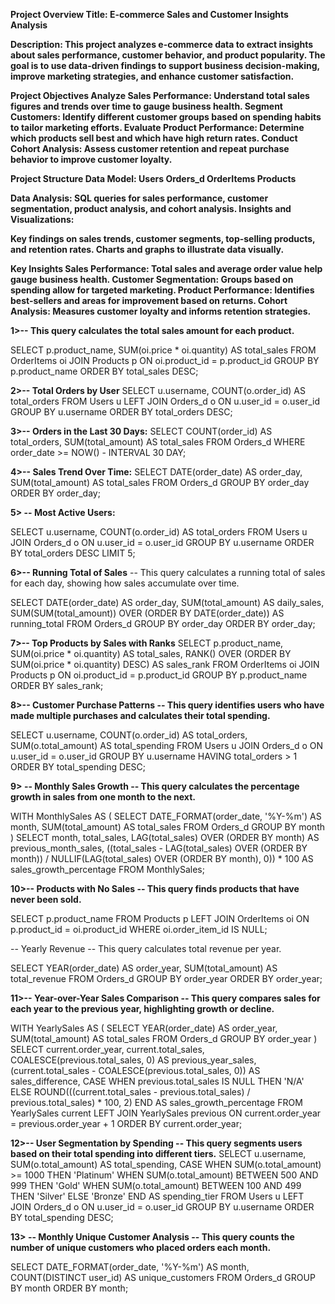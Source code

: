 **Project Overview
Title: E-commerce Sales and Customer Insights Analysis**

**Description: This project analyzes e-commerce data to extract insights about sales performance, customer behavior, and product popularity. The goal is to use data-driven findings to support business decision-making, improve marketing strategies, and enhance customer satisfaction.**

**Project Objectives
Analyze Sales Performance: Understand total sales figures and trends over time to gauge business health.
Segment Customers: Identify different customer groups based on spending habits to tailor marketing efforts.
Evaluate Product Performance: Determine which products sell best and which have high return rates.
Conduct Cohort Analysis: Assess customer retention and repeat purchase behavior to improve customer loyalty.**
    
**Project Structure
Data Model:
Users
Orders_d
OrderItems
Products**
    
**Data Analysis:
SQL queries for sales performance, customer segmentation, product analysis, and cohort analysis.
Insights and Visualizations:**

**Key findings on sales trends, customer segments, top-selling products, and retention rates.
Charts and graphs to illustrate data visually.**
    
**Key Insights
Sales Performance: Total sales and average order value help gauge business health.
Customer Segmentation: Groups based on spending allow for targeted marketing.
Product Performance: Identifies best-sellers and areas for improvement based on returns.
Cohort Analysis: Measures customer loyalty and informs retention strategies.**

**1>-- This query calculates the total sales amount for each product.**

SELECT 
    p.product_name,
    SUM(oi.price * oi.quantity) AS total_sales
FROM 
    OrderItems oi
JOIN 
    Products p ON oi.product_id = p.product_id
GROUP BY 
    p.product_name
ORDER BY 
    total_sales DESC;

**2>-- Total Orders by User**
SELECT 
    u.username,
    COUNT(o.order_id) AS total_orders
FROM 
    Users u
LEFT JOIN 
    Orders_d o ON u.user_id = o.user_id
GROUP BY 
    u.username
ORDER BY 
    total_orders DESC;

**3>-- Orders in the Last 30 Days:**
SELECT 
    COUNT(order_id) AS total_orders,
    SUM(total_amount) AS total_sales
FROM 
    Orders_d
WHERE 
    order_date >= NOW() - INTERVAL 30 DAY;

**4>-- Sales Trend Over Time:**
SELECT 
    DATE(order_date) AS order_day,
    SUM(total_amount) AS total_sales
FROM 
    Orders_d
GROUP BY 
    order_day
ORDER BY 
    order_day;
    
 **5>   -- Most Active Users:**

SELECT 
    u.username,
    COUNT(o.order_id) AS total_orders
FROM 
    Users u
JOIN 
    Orders_d o ON u.user_id = o.user_id
GROUP BY 
    u.username
ORDER BY 
    total_orders DESC
LIMIT 5;

**6>-- Running Total of Sales**
-- This query calculates a running total of sales for each day, showing how sales accumulate over time.

SELECT 
    DATE(order_date) AS order_day,
    SUM(total_amount) AS daily_sales,
    SUM(SUM(total_amount)) OVER (ORDER BY DATE(order_date)) AS running_total
FROM 
    Orders_d
GROUP BY 
    order_day
ORDER BY 
    order_day;

**7>-- Top Products by Sales with Ranks**
SELECT 
    p.product_name,
    SUM(oi.price * oi.quantity) AS total_sales,
    RANK() OVER (ORDER BY SUM(oi.price * oi.quantity) DESC) AS sales_rank
FROM 
    OrderItems oi
JOIN 
    Products p ON oi.product_id = p.product_id
GROUP BY 
    p.product_name
ORDER BY 
    sales_rank;

**8>-- Customer Purchase Patterns
-- This query identifies users who have made multiple purchases and calculates their total spending.**

SELECT 
    u.username,
    COUNT(o.order_id) AS total_orders,
    SUM(o.total_amount) AS total_spending
FROM 
    Users u
JOIN 
    Orders_d o ON u.user_id = o.user_id
GROUP BY 
    u.username
HAVING 
    total_orders > 1
ORDER BY 
    total_spending DESC;

**9> -- Monthly Sales Growth
-- This query calculates the percentage growth in sales from one month to the next.**

WITH MonthlySales AS (
    SELECT 
        DATE_FORMAT(order_date, '%Y-%m') AS month,
        SUM(total_amount) AS total_sales
    FROM 
        Orders_d
    GROUP BY 
        month
)
SELECT 
    month,
    total_sales,
    LAG(total_sales) OVER (ORDER BY month) AS previous_month_sales,
    ((total_sales - LAG(total_sales) OVER (ORDER BY month)) / 
    NULLIF(LAG(total_sales) OVER (ORDER BY month), 0)) * 100 AS sales_growth_percentage
FROM 
    MonthlySales;

**10>-- Products with No Sales
-- This query finds products that have never been sold.**

SELECT 
    p.product_name
FROM 
    Products p
LEFT JOIN 
    OrderItems oi ON p.product_id = oi.product_id
WHERE 
    oi.order_item_id IS NULL;

-- Yearly Revenue
-- This query calculates total revenue per year.

SELECT 
    YEAR(order_date) AS order_year,
    SUM(total_amount) AS total_revenue
FROM 
    Orders_d
GROUP BY 
    order_year
ORDER BY 
    order_year;

**11>-- Year-over-Year Sales Comparison
-- This query compares sales for each year to the previous year, highlighting growth or decline.**

WITH YearlySales AS (
    SELECT 
        YEAR(order_date) AS order_year,
        SUM(total_amount) AS total_sales
    FROM 
        Orders_d
    GROUP BY 
        order_year
)
SELECT 
    current.order_year,
    current.total_sales,
    COALESCE(previous.total_sales, 0) AS previous_year_sales,
    (current.total_sales - COALESCE(previous.total_sales, 0)) AS sales_difference,
    CASE 
        WHEN previous.total_sales IS NULL THEN 'N/A'
        ELSE ROUND(((current.total_sales - previous.total_sales) / previous.total_sales) * 100, 2)
    END AS sales_growth_percentage
FROM 
    YearlySales current
LEFT JOIN 
    YearlySales previous ON current.order_year = previous.order_year + 1
ORDER BY 
    current.order_year;

**12>-- User Segmentation by Spending
-- This query segments users based on their total spending into different tiers.**
SELECT 
    u.username,
    SUM(o.total_amount) AS total_spending,
    CASE 
        WHEN SUM(o.total_amount) >= 1000 THEN 'Platinum'
        WHEN SUM(o.total_amount) BETWEEN 500 AND 999 THEN 'Gold'
        WHEN SUM(o.total_amount) BETWEEN 100 AND 499 THEN 'Silver'
        ELSE 'Bronze'
    END AS spending_tier
FROM 
    Users u
LEFT JOIN 
    Orders_d o ON u.user_id = o.user_id
GROUP BY 
    u.username
ORDER BY 
    total_spending DESC;

**13> -- Monthly Unique Customer Analysis
-- This query counts the number of unique customers who placed orders each month.**

SELECT 
    DATE_FORMAT(order_date, '%Y-%m') AS month,
    COUNT(DISTINCT user_id) AS unique_customers
FROM 
    Orders_d
GROUP BY 
    month
ORDER BY 
    month;
